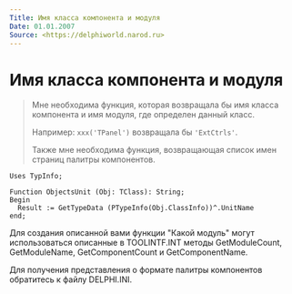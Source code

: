 ```yaml
---
Title: Имя класса компонента и модуля
Date: 01.01.2007
Source: <https://delphiworld.narod.ru>
---
```



Имя класса компонента и модуля
==============================

> Мне необходима функция, которая возвращала бы имя класса компонента и
> имя модуля, где определен данный класс.
> 
> Например: `xxx('TPanel')` возвращала бы `'ExtCtrls'`.
> 
> Также мне необходима функция, возвращающая список имен страниц палитры
> компонентов.

    Uses TypInfo;
     
    Function ObjectsUnit (Obj: TClass): String; 
    Begin
      Result := GetTypeData (PTypeInfo(Obj.ClassInfo))^.UnitName
    end;

Для создания описанной вами функции "Какой модуль" могут
использоваться описанные в TOOLINTF.INT методы GetModuleCount,
GetModuleName, GetComponentCount и GetComponentName.

Для получения представления о формате палитры компонентов обратитесь к
файлу DELPHI.INI.

